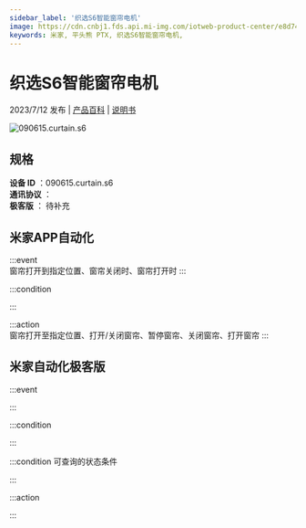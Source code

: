 ```yaml
---
sidebar_label: '织选S6智能窗帘电机'
image: https://cdn.cnbj1.fds.api.mi-img.com/iotweb-product-center/e8d742b5e0e38b8d3529473cfb626cba_1687133969499.png?GalaxyAccessKeyId=AKVGLQWBOVIRQ3XLEW&Expires=9223372036854775807&Signature=QHWHOqfFt4c+DQpyb5zpustv4bE=
keywords: 米家, 平头熊 PTX, 织选S6智能窗帘电机, 
---
```

# 织选S6智能窗帘电机

2023/7/12 发布 | [产品百科](https://home.mi.com/webapp/content/baike/product/index.html?model=090615.curtain.s6/) | [说明书](https://home.mi.com/views/introduction.html?model=090615.curtain.s6&region=cn)

![090615.curtain.s6](https://cdn.cnbj1.fds.api.mi-img.com/iotweb-product-center/e8d742b5e0e38b8d3529473cfb626cba_1687133969499.png?GalaxyAccessKeyId=AKVGLQWBOVIRQ3XLEW&Expires=9223372036854775807&Signature=QHWHOqfFt4c+DQpyb5zpustv4bE=)

## 规格  
> 
**设备 ID** ：090615.curtain.s6  
**通讯协议** ：  
**极客版**  ： 待补充 


## 米家APP自动化  

:::event  
窗帘打开到指定位置、窗帘关闭时、窗帘打开时
:::

:::condition  

:::

:::action   
窗帘打开至指定位置、打开/关闭窗帘、暂停窗帘、关闭窗帘、打开窗帘
:::

## 米家自动化极客版  

:::event  

:::

:::condition  

:::

:::condition 可查询的状态条件  

:::

:::action  

:::

        

